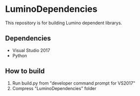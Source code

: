 LuminoDependencies
====================
This repository is for building Lumino dependent librarys.


Dependencies
--------------------
- Visual Studio 2017
- Python


How to build
--------------------
1. Run build.py from "developer command prompt for VS2017"
2. Compress "LuminoDependencies" folder



